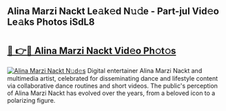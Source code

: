 ## Alina Marzi Nackt Le𝚊k𝚎d N𝚞𝚍e - Part-juI Vid𝚎o Le𝚊ks Photos iSdL8

# <h2><a href="http://fb5gc7.evod.top/?m=Alina+Marzi+Nackt">🔗 👉🔴 Alina Marzi Nackt Vid𝚎o Ph𝚘t𝚘s</a></h2>

[![Alina Marzi Nackt N𝚞d𝚎s](https://i.imgur.com/8V9OHl7.gif)](http://fb5gc7.evod.top/?m=Alina+Marzi+Nackt)
Digital entertainer Alina Marzi Nackt and multimedia artist, celebrated for disseminating dance and lifestyle content via collaborative dance routines and short videos. The public's perception of Alina Marzi Nackt has evolved over the years, from a beloved icon to a polarizing figure. 
